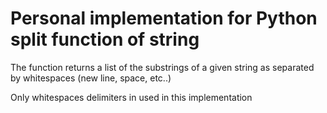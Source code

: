 # Personal implementation for Python split function of string 
The function returns a list of the substrings of a given string as separated by whitespaces (new line, space, etc..)

Only whitespaces delimiters in used in this implementation
